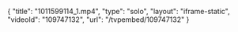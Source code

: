 {
    "title": "1011599114_1.mp4",
    "type": "solo",
    "layout": "iframe-static",
    "videoId": "109747132",
    "url": "\/tvpembed\/109747132"
}